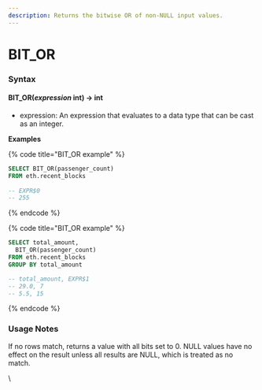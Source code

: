 ```yaml
---
description: Returns the bitwise OR of non-NULL input values.
---
```


# BIT\_OR

### Syntax <a href="#syntax" id="syntax"></a>

#### BIT\_OR(_expression_ int) → int <a href="#bit_orexpression-int--int" id="bit_orexpression-int--int"></a>

* expression: An expression that evaluates to a data type that can be cast as an integer.

**Examples**

{% code title="BIT_OR example" %}
```sql
SELECT BIT_OR(passenger_count)
FROM eth.recent_blocks 
  
-- EXPR$0
-- 255
```
{% endcode %}

{% code title="BIT_OR example" %}
```sql
SELECT total_amount, 
  BIT_OR(passenger_count)
FROM eth.recent_blocks 
GROUP BY total_amount

-- total_amount, EXPR$1
-- 29.0, 7
-- 5.5, 15
```
{% endcode %}

### Usage Notes <a href="#usage-notes" id="usage-notes"></a>

If no rows match, returns a value with all bits set to 0. NULL values have no effect on the result unless all results are NULL, which is treated as no match.

\
